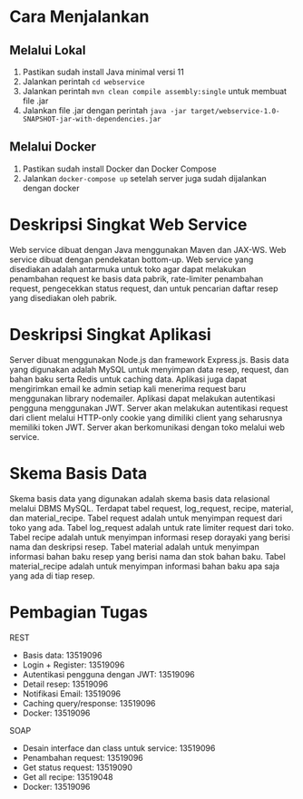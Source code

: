 # Cara Menjalankan
## Melalui Lokal
1. Pastikan sudah install Java minimal versi 11
2. Jalankan perintah `cd webservice`
3. Jalankan perintah `mvn clean compile assembly:single` untuk membuat file .jar
4. Jalankan file .jar dengan perintah `java -jar target/webservice-1.0-SNAPSHOT-jar-with-dependencies.jar`

## Melalui Docker
1. Pastikan sudah install Docker dan Docker Compose
2. Jalankan `docker-compose up` setelah server juga sudah dijalankan dengan docker

# Deskripsi Singkat Web Service
Web service dibuat dengan Java menggunakan Maven dan JAX-WS. Web service dibuat dengan pendekatan bottom-up. Web service yang disediakan adalah antarmuka untuk toko agar dapat melakukan penambahan request ke basis data pabrik, rate-limiter penambahan request, pengecekkan status request, dan untuk pencarian daftar resep yang disediakan oleh pabrik. 

# Deskripsi Singkat Aplikasi
Server dibuat menggunakan Node.js dan framework Express.js. Basis data yang digunakan adalah MySQL untuk menyimpan data resep, request, dan bahan baku serta Redis untuk caching data. Aplikasi juga dapat mengirimkan email ke admin setiap kali menerima request baru menggunakan library nodemailer. Aplikasi dapat melakukan autentikasi pengguna menggunakan JWT. Server akan melakukan autentikasi request dari client melalui HTTP-only cookie yang dimiliki client yang seharusnya memiliki token JWT. Server akan berkomunikasi dengan toko melalui web service.

# Skema Basis Data
Skema basis data yang digunakan adalah skema basis data relasional melalui DBMS MySQL. Terdapat tabel request, log_request, recipe, material, dan material_recipe. Tabel request adalah untuk menyimpan request dari toko yang ada. Tabel log_request adalah untuk rate limiter request dari toko. Tabel recipe adalah untuk menyimpan informasi resep dorayaki yang berisi nama dan deskripsi resep. Tabel material adalah untuk menyimpan informasi bahan baku resep yang berisi nama dan stok bahan baku. Tabel material_recipe adalah untuk menyimpan informasi bahan baku apa saja yang ada di tiap resep.

# Pembagian Tugas
REST

- Basis data: 13519096
- Login + Register: 13519096
- Autentikasi pengguna dengan JWT: 13519096
- Detail resep: 13519096
- Notifikasi Email: 13519096
- Caching query/response: 13519096
- Docker: 13519096



SOAP

- Desain interface dan class untuk service: 13519096
- Penambahan request: 13519096
- Get status request: 13519090
- Get all recipe: 13519048
- Docker: 13519096



